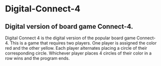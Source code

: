 # Digital-Connect-4
## Digital version of board game Connect-4.
Digital Connect 4 is the digital version of the popular board game Connect-4. This is a game that requires two players. One player is assigned the color red and the other yellow. Each player alternates placing a circle of their corresponding circle. Whichever player places 4 circles of their color in a row wins and the program ends.
